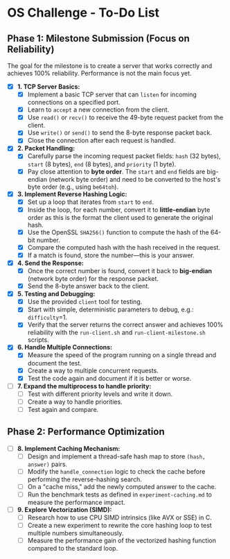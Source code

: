 # OS Challenge - To-Do List

## Phase 1: Milestone Submission (Focus on Reliability)

The goal for the milestone is to create a server that works correctly and achieves 100% reliability. Performance is not the main focus yet.

- [X] **1. TCP Server Basics:**
    - [X] Implement a basic TCP server that can `listen` for incoming connections on a specified port.
    - [X] Learn to `accept` a new connection from the client.
    - [X] Use `read()` or `recv()` to receive the 49-byte request packet from the client.
    - [X] Use `write()` or `send()` to send the 8-byte response packet back.
    - [X] Close the connection after each request is handled.

- [X] **2. Packet Handling:**
    - [X] Carefully parse the incoming request packet fields: `hash` (32 bytes), `start` (8 bytes), `end` (8 bytes), and `priority` (1 byte).
    - [X] Pay close attention to **byte order**. The `start` and `end` fields are big-endian (network byte order) and need to be converted to the host's byte order (e.g., using `be64toh`).

- [X] **3. Implement Reverse Hashing Logic:**
    - [X] Set up a loop that iterates from `start` to `end`.
    - [X] Inside the loop, for each number, convert it to **little-endian** byte order as this is the format the client used to generate the original hash.
    - [X] Use the OpenSSL `SHA256()` function to compute the hash of the 64-bit number.
    - [X] Compare the computed hash with the hash received in the request.
    - [X] If a match is found, store the number—this is your answer.

- [X] **4. Send the Response:**
    - [X] Once the correct number is found, convert it back to **big-endian** (network byte order) for the response packet.
    - [X] Send the 8-byte answer back to the client.

- [X] **5. Testing and Debugging:**
    - [X] Use the provided `client` tool for testing.
    - [X] Start with simple, deterministic parameters to debug, e.g.: `difficulty`=1.
    - [X] Verify that the server returns the correct answer and achieves 100% reliability with the `run-client.sh` and `run-client-milestone.sh` scripts.

- [X] **6. Handle Multiple Connections:**
  - [X] Measure the speed of the program running on a single thread and document the test.
  - [X] Create a way to multiple concurrent requests.
  - [X] Test the code again and document if it is better or worse.

- [ ] **7. Expand the multiprocess to handle priority:**
  - [ ] Test with different priority levels and write it down.
  - [ ] Create a way to handle priorities.
  - [ ] Test again and compare.

## Phase 2: Performance Optimization
- [ ] **8. Implement Caching Mechanism:**
  - [ ] Design and implement a thread-safe hash map to store `(hash, answer)` pairs.
  - [ ] Modify the `handle_connection` logic to check the cache before performing the reverse-hashing search.
  - [ ] On a "cache miss," add the newly computed answer to the cache.
  - [ ] Run the benchmark tests as defined in `experiment-caching.md` to measure the performance impact.

- [ ] **9. Explore Vectorization (SIMD):**
  - [ ] Research how to use CPU SIMD intrinsics (like AVX or SSE) in C.
  - [ ] Create a new experiment to rewrite the core hashing loop to test multiple numbers simultaneously.
  - [ ] Measure the performance gain of the vectorized hashing function compared to the standard loop.
